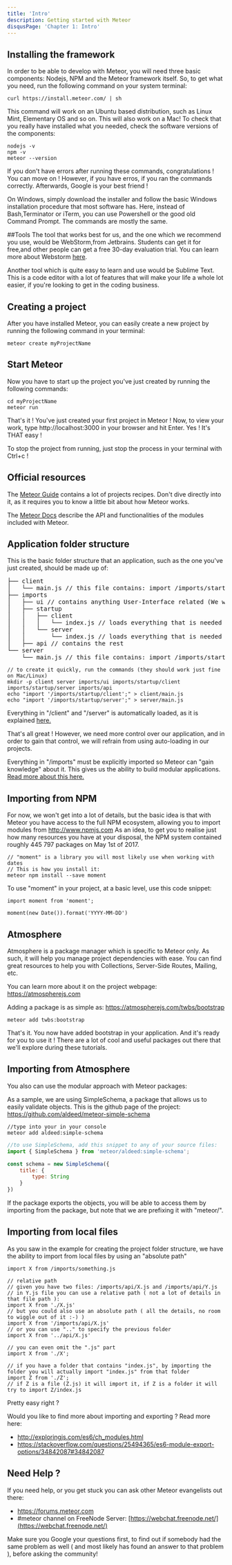 ```yaml
---
title: 'Intro'
description: Getting started with Meteor
disqusPage: 'Chapter 1: Intro'
---
```


## Installing the framework
In order to be able to develop with Meteor, you will need three basic components: Nodejs, NPM and the Meteor framework itself.
So, to get what you need, run the following command on your system terminal:

```
curl https://install.meteor.com/ | sh
```

This command will work on an Ubuntu based distribution, such as Linux Mint, Elementary OS and so on.
This will also work on a Mac!
To check that you really have installed what you needed, check the software versions of the components:
```
nodejs -v
npm -v
meteor --version
```
If you don't have errors after running these commands, congratulations ! You can move on ! 
However, if you have erros, if you ran the commands correctly. 
Afterwards, Google is your best friend ! 

On Windows, simply download the installer and follow the basic Windows installation procedure that most software has.
Here, instead of Bash,Terminator or iTerm, you can use Powershell or the good old Command Prompt.
The commands are mostly the same.

##Tools
The tool that works best for us, and the one which we recommend you use, would be WebStorm,from Jetbrains.
Students can get it for free,and other people can get a free 30-day evaluation trial.
You can learn more about Webstorm [here](https://www.jetbrains.com/webstorm/documentation/).

Another tool which is quite easy to learn and use would be Sublime Text. 
This is a code editor with a lot of features that will make your life a whole lot easier, 
if you're looking to get in the coding business. 

## Creating a project

After you have installed Meteor, you can easily create a new project by running the following command in your terminal:

```
meteor create myProjectName
```

## Start Meteor

Now you have to start up the project you've just created by running the following commands:

```
cd myProjectName
meteor run
```

That's it ! You've just created your first project in Meteor !
Now, to view your work, type http://localhost:3000 in your browser and hit Enter.
Yes ! It's THAT easy !

To stop the project from running, just stop the process in your terminal with Ctrl+c !

## Official resources

The [Meteor Guide](https://guide.meteor.com) contains a lot of projects recipes.
Don't dive directly into it, as it requires you to know a little bit about how Meteor works.

The [Meteor Docs](https://guide.meteor.com) describe the API and functionalities of the modules included with Meteor.

## Application folder structure

This is the basic folder structure that an application, such as the one you've just created, should be made up of:

<pre>
├── client 
│   └── main.js // this file contains: import /imports/startup/client
├── imports
│   ├── ui // contains anything User-Interface related (We won't cover UI in this Chapter)
│   ├── startup
│   │   ├── client
│   │   │   └── index.js // loads everything that is needed for the client to function (ex: routes, jQuery plugins, css, anything concerning the client)
│   │   └── server
│   │       └── index.js // loads everything that is needed for the server to function
│   ├── api // contains the rest
└── server 
    └── main.js // this file contains: import /imports/startup/server
</pre>

```
// to create it quickly, run the commands (they should work just fine on Mac/Linux)
mkdir -p client server imports/ui imports/startup/client imports/startup/server imports/api
echo "import '/imports/startup/client';" > client/main.js
echo "import '/imports/startup/server';" > server/main.js
```


Everything in "/client" and "/server" is automatically loaded, as it is explained [here.](https://guide.meteor.com/structure.html#load-order)

That's all great ! However, we need more control over our application, and in order to gain that control,
we will refrain from using auto-loading in our projects.

Everything in "/imports" must be explicitly imported so Meteor can "gain knowledge" about it.
This gives us the ability to build modular applications.
[Read more about this here.](https://danmartensen.svbtle.com/build-better-apps-with-es6-modules)


## Importing from NPM

For now, we won't get into a lot of details, but the basic idea is that with Meteor you have access to the full NPM ecosystem, allowing you to import
modules from http://www.npmjs.com
As an idea, to get you to realise just how many resources you have at your disposal, the NPM system contained roughly 445 797 packages on May 1st of 2017.

```
// "moment" is a library you will most likely use when working with dates
// This is how you install it:
meteor npm install --save moment
```

To use "moment" in your project, at a basic level, use this code snippet:
```
import moment from 'moment';

moment(new Date()).format('YYYY-MM-DD')
```

## Atmosphere

Atmosphere is a package manager which is specific to Meteor only. As such, it will help you manage project dependencies with ease.
You can find great resources to help you with Collections, Server-Side Routes, Mailing, etc.

You can learn more about it on the project webpage: https://atmospherejs.com

Adding a package is as simple as:
https://atmospherejs.com/twbs/bootstrap

```
meteor add twbs:bootstrap
```

That's it. You now have added bootstrap in your application. And it's ready for you to use it !
There are a lot of cool and useful packages out there that we'll explore during these tutorials.

## Importing from Atmosphere
You also can use the modular approach with Meteor packages:

As a sample, we are using SimpleSchema, a package that allows us to easily validate objects.
This is the github page of the project: https://github.com/aldeed/meteor-simple-schema

```
//type into your in your console
meteor add aldeed:simple-schema
```

```js
//to use SimpleSchema, add this snippet to any of your source files:
import { SimpleSchema } from 'meteor/aldeed:simple-schema';

const schema = new SimpleSchema({
    title: {
        type: String
    }
})
```

If the package exports the objects, you will be able to access them by importing from the package, but note that we are prefixing it with "meteor/".

## Importing from local files

As you saw in the example for creating the project folder structure, we have the ability to import from local files by using an "absolute path"
```
import X from /imports/something.js
```

```
// relative path
// given you have two files: /imports/api/X.js and /imports/api/Y.js
// in Y.js file you can use a relative path ( not a lot of details in that file path ):
import X from './X.js'
// but you could also use an absolute path ( all the details, no room to wiggle out of it :-) )
import X from '/imports/api/X.js'
// or you can use ".." to specify the previous folder
import X from '../api/X.js'

// you can even omit the ".js" part
import X from './X';

// if you have a folder that contains "index.js", by importing the folder you will actually import "index.js" from that folder
import Z from './Z';
// if Z is a file (Z.js) it will import it, if Z is a folder it will try to import Z/index.js
```

Pretty easy right ?

Would you like to find more about importing and exporting ? Read more here:
- http://exploringjs.com/es6/ch_modules.html
- https://stackoverflow.com/questions/25494365/es6-module-export-options/34842087#34842087


## Need Help ?

If you need help, or you get stuck you can ask other Meteor evangelists out there:
- https://forums.meteor.com
- #meteor channel on FreeNode Server: [https://webchat.freenode.net/](https://webchat.freenode.net/)

Make sure you Google your questions first, to find out if somebody had the same problem as well ( and most likely has found an answer to that problem ), before asking the community!

